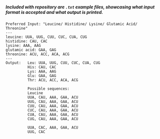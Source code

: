 ##### Included with repository are `.txt` example files, showcasing what input format is accepted and what output is printed.
```
Preferred Input: "Leucine/ Histidine/ Lysine/ Glutamic Acid/ Threonine"
---
leucine: UUA, UUG, CUU, CUC, CUA, CUG
histidine: CAU, CAC
lysine: AAA, AAG
glutamic acid: GAA, GAG
threonine: ACU, ACC, ACA, ACG
---
Output:   Leu: UUA, UUG, CUU, CUC, CUA, CUG
          His: CAU, CAC
          Lys: AAA, AAG
          Glu: GAA, GAG
          Thr: ACU, ACC, ACA, ACG

          Possible sequences:
          Leucine
          UUA, CAU, AAA, GAA, ACU
          UUG, CAU, AAA, GAA, ACU
          CUU, CAU, AAA, GAA, ACU
          CUC, CAU, AAA, GAA, ACU
          CUA, CAU, AAA, GAA, ACU
          CUG, CAU, AAA, GAA, ACU
          
          UUA, CAC, AAA, GAA, ACU
          UUG, CAC
```
